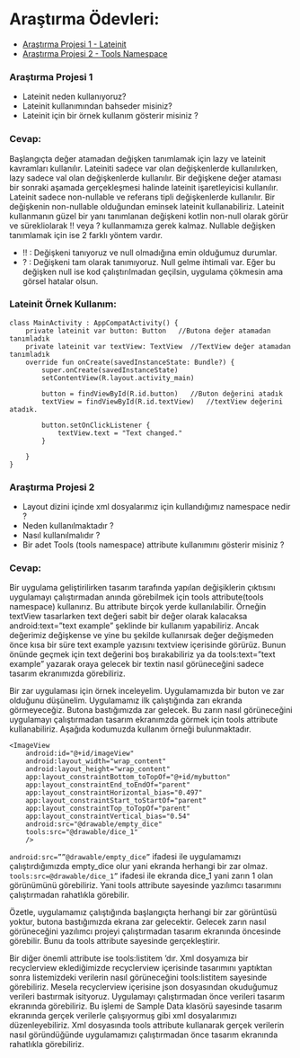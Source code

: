 # Araştırma Ödevleri:

- [Araştırma Projesi 1 - Lateinit](#1)
- [Araştırma Projesi 2 - Tools Namespace](#2)


### <a name="1"></a> Araştırma Projesi 1

- Lateinit neden kullanıyoruz?
- Lateinit kullanımından bahseder misiniz?
- Lateinit için bir örnek kullanım gösterir misiniz ?

### <a name="x"></a> Cevap:

Başlangıçta değer atamadan değişken tanımlamak için lazy ve lateinit kavramları kullanılır. Lateiniti  sadece var olan değişkenlerde kullanılırken, lazy sadece val olan değişkenlerde kullanılır.
Bir değişkene değer ataması bir sonraki aşamada gerçekleşmesi halinde lateinit işaretleyicisi kullanılır. Lateinit sadece non-nullable ve referans tipli değişkenlerde kullanılır. Bir değişkenin non-nullable olduğundan eminsek lateinit kullanabiliriz. Lateinit kullanmanın güzel bir yanı tanımlanan değişkeni kotlin non-null olarak görür ve sürekliolarak !! veya ? kullanmamıza gerek kalmaz.
Nullable değişken tanımlamak için ise 2 farklı yöntem vardır.
-	!! : Değişkeni tanıyoruz ve null olmadığına emin olduğumuz durumlar.
-	? : Değişkeni tam olarak tanımıyoruz. Null gelme ihtimali var. Eğer bu değişken null ise kod çalıştırılmadan geçilsin, uygulama çökmesin ama görsel hatalar olsun.

### <a name="x"></a> Lateinit Örnek Kullanım:
```
class MainActivity : AppCompatActivity() {
    private lateinit var button: Button   //Butona değer atamadan tanımladık
    private lateinit var textView: TextView  //TextView değer atamadan tanımladık
    override fun onCreate(savedInstanceState: Bundle?) {
        super.onCreate(savedInstanceState)
        setContentView(R.layout.activity_main)
        
        button = findViewById(R.id.button)   //Buton değerini atadık
        textView = findViewById(R.id.textView)   //textView değerini atadık.
        
        button.setOnClickListener { 
            textView.text = "Text changed."
        }
        
    }
}
```

### <a name="2"></a> Araştırma Projesi 2


- Layout dizini içinde xml dosyalarımız için kullandığımız namespace nedir ?
- Neden kullanılmaktadır ?
- Nasıl kullanılmalıdır ?
- Bir adet Tools (tools namespace) attribute kullanımını gösterir misiniz ? 

### <a name="x"></a> Cevap:
Bir uygulama geliştirilirken tasarım tarafında yapılan değişiklerin çıktısını uygulamayı çalıştırmadan anında görebilmek için tools attribute(tools namespace) kullanırız.
Bu attribute birçok yerde kullanılabilir. Örneğin textView tasarlarken text değeri sabit bir değer olarak kalacaksa android:text=”text example” şeklinde bir kullanım yapabiliriz. Ancak değerimiz değişkense ve yine bu şekilde kullanırsak değer değişmeden önce kısa bir süre text example yazısını textview içerisinde görürüz. Bunun önünde geçmek için text değerini boş bırakabiliriz ya da tools:text=”text example” yazarak oraya gelecek bir textin nasıl görüneceğini sadece tasarım ekranımızda görebiliriz.

Bir zar uygulaması için örnek inceleyelim. Uygulamamızda bir buton ve zar olduğunu düşünelim. Uygulamamız ilk çalıştığında zarı ekranda görmeyeceğiz. Butona bastığımızda zar gelecek. Bu zarın nasıl görüneceğini uygulamayı çalıştırmadan tasarım ekranımzda görmek için tools attribute kullanabiliriz. Aşağıda kodumuzda kullanım örneği bulunmaktadır.
```
<ImageView
    android:id="@+id/imageView"
    android:layout_width="wrap_content"
    android:layout_height="wrap_content"
    app:layout_constraintBottom_toTopOf="@+id/mybutton"
    app:layout_constraintEnd_toEndOf="parent"
    app:layout_constraintHorizontal_bias="0.497"
    app:layout_constraintStart_toStartOf="parent"
    app:layout_constraintTop_toTopOf="parent"
    app:layout_constraintVertical_bias="0.54"
    android:src="@drawable/empty_dice"
    tools:src="@drawable/dice_1"
    />
```

`android:src=””@drawable/empty_dice”` ifadesi ile uygulamamızı çalıştırdığımızda empty_dice olur yani ekranda herhangi bir zar olmaz.
`tools:src=@drawable/dice_1”` ifadesi ile ekranda dice_1 yani zarın 1 olan görünümünü görebiliriz.
Yani tools attribute sayesinde yazılımcı tasarımını çalıştırmadan rahatlıkla görebilir.


 
 Özetle, uygulamamız çalıştığında başlangıçta herhangi bir zar görüntüsü yoktur, butona bastığımızda ekrana zar gelecektir. Gelecek zarın nasıl görüneceğini yazılımcı projeyi çalıştırmadan tasarım ekranında öncesinde görebilir. Bunu da tools attribute sayesinde gerçekleştirir.

Bir diğer önemli attribute ise tools:listitem ’dır. Xml dosyamıza bir recyclerview eklediğimizde recyclerview içerisinde tasarımını yaptıktan sonra listemizdeki verilerin nasıl görüneceğini tools:listitem sayesinde görebiliriz. Mesela recyclerview içerisine json dosyasından okuduğumuz verileri bastırmak isityoruz. Uygulamayı çalıştırmadan önce verileri tasarım ekranında görebiliriz. Bu işlemi de Sample Data klasörü sayesinde tasarım ekranında gerçek verilerle çalışıyormuş gibi xml dosyalarımızı düzenleyebiliriz. Xml dosyasında tools attribute kullanarak gerçek verilerin nasıl göründüğünde uygulamamızı çalıştırmadan önce tasarım ekranında rahatlıkla görebiliriz.





